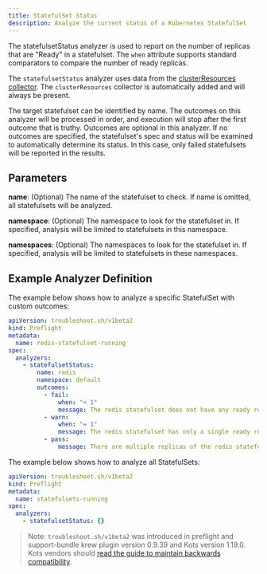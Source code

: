 ```yaml
---
title: StatefulSet Status
description: Analyze the current status of a Kubernetes StatefulSet
---
```


The statefulsetStatus analyzer is used to report on the number of replicas that are "Ready" in a statefulset.
The `when` attribute supports standard comparators to compare the number of ready replicas.

The `statefulsetStatus` analyzer uses data from the [clusterResources collector](https://troubleshoot.sh/collect/cluster-resources).
The `clusterResources` collector is automatically added and will always be present.

The target statefulset can be identified by name.
The outcomes on this analyzer will be processed in order, and execution will stop after the first outcome that is truthy.
Outcomes are optional in this analyzer.
If no outcomes are specified, the statefulset's spec and status will be examined to automatically determine its status.
In this case, only failed statefulsets will be reported in the results.

## Parameters

**name**: (Optional) The name of the statefulset to check.
If name is omitted, all statefulsets will be analyzed.

**namespace**: (Optional) The namespace to look for the statefulset in.
If specified, analysis will be limited to statefulsets in this namespace.

**namespaces**: (Optional) The namespaces to look for the statefulset in.
If specified, analysis will be limited to statefulsets in these namespaces.

## Example Analyzer Definition

The example below shows how to analyze a specific StatefulSet with custom outcomes:

```yaml
apiVersion: troubleshoot.sh/v1beta2
kind: Preflight
metadata:
  name: redis-statefulset-running
spec:
  analyzers:
    - statefulsetStatus:
        name: redis
        namespace: default
        outcomes:
          - fail:
              when: "< 1"
              message: The redis statefulset does not have any ready replicas.
          - warn:
              when: "= 1"
              message: The redis statefulset has only a single ready replica.
          - pass:
              message: There are multiple replicas of the redis statefulset ready.
```

The example below shows how to analyze all StatefulSets:

```yaml
apiVersion: troubleshoot.sh/v1beta2
kind: Preflight
metadata:
  name: statefulsets-running
spec:
  analyzers:
    - statefulsetStatus: {}
```

> Note: `troubleshoot.sh/v1beta2` was introduced in preflight and support-bundle krew plugin version 0.9.39 and Kots version 1.19.0. Kots vendors should [read the guide to maintain backwards compatibility](/v1beta2/).
